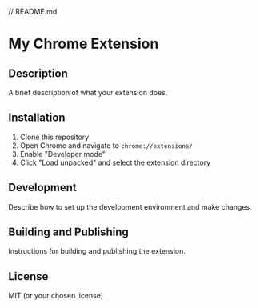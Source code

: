 // README.md
# My Chrome Extension

## Description
A brief description of what your extension does.

## Installation
1. Clone this repository
2. Open Chrome and navigate to `chrome://extensions/`
3. Enable "Developer mode"
4. Click "Load unpacked" and select the extension directory

## Development
Describe how to set up the development environment and make changes.

## Building and Publishing
Instructions for building and publishing the extension.

## License
MIT (or your chosen license)